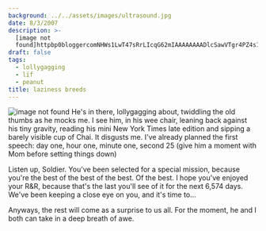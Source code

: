 ```yaml
---
background: ../../assets/images/ultrasound.jpg
date: 8/3/2007
description: >-
  [image not
  found]httpbp0bloggercomNHWs1LwT47sRrLIcqG62mIAAAAAAAADlcSawVTgr4PZ4s1600hPeanut+at+15+Wee...
draft: false
tags:
  - lollygagging
  - lïf
  - peanut
title: laziness breeds
---
```


![image not found](http://bp0.blogger.com/_NHWs1LwT47s/RrLIcqG62mI/AAAAAAAADlc/SawVTgr4PZ4/s1600-h/Peanut+at+15+Weeks.jpg) He's in there, lollygagging about, twiddling the old thumbs as he mocks me. I see him, in his wee chair, leaning back against his tiny gravity, reading his mini New York Times late edition and sipping a barely visible cup of Chai. It disgusts me. I've already planned the first speech: day one, hour one, minute one, second 25 (give him a moment with Mom before setting things down)

Listen up, Soldier. You've been selected for a special mission, because you're the best of the best of the best. Of the best. I hope you've enjoyed your R&R, because that's the last you'll see of it for the next 6,574 days. We've been keeping a close eye on you, and it's time to...

Anyways, the rest will come as a surprise to us all. For the moment, he and I both can take in a deep breath of awe.

